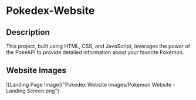 # Pokedex-Website

## Description
This project, built using HTML, CSS, and JavaScript, leverages the power of the PokéAPI to provide detailed information about your favorite Pokémon. 

## Website Images
![Landing Page Image]("Pokedex Website Images/Pokemon Website - Landing Screen.png")

